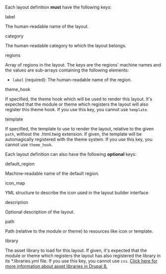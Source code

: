 Each layout definition **must** have the following keys:

label

The human-readable name of the layout.

category

The human-readable category to which the layout belongs.

regions

Array of regions in the layout. The keys are the regions' machine names and the values are sub-arrays containing the following elements:
* `label` (required): The human-readable name of the region.

theme\_hook

If specified, the theme hook which will be used to render this layout. It's expected that the module or theme which registers the layout will also register this theme hook. If you use this key, you cannot use `template`.

template

If specified, the template to use to render the layout, relative to the given `path`, without the .html.twig extension. If given, the template will be automagically registered with the theme system. If you use this key, you cannot use `theme_hook`.

Each layout definition can also have the following **optional** keys:

default\_region

Machine-readable name of the default region.

icon\_map

YML structure to describe the icon used in the layout builder interface

description

Optional description of the layout.

path

Path (relative to the module or theme) to resources like icon or template.

library

The asset library to load for this layout. If given, it's expected that the module or theme which registers the layout has also registered the library in its \*.libraries.yml file. If you use this key, you cannot use `css`. [Click here for more information about asset libraries in Drupal 8.](/developing/api/8/assets)